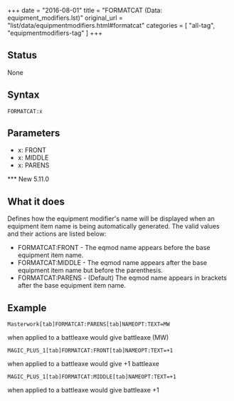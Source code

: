 +++
date = "2016-08-01"
title = "FORMATCAT (Data: equipment_modifiers.lst)"
original_url = "list/data/equipmentmodifiers.html#formatcat"
categories = [ "all-tag", "equipmentmodifiers-tag" ]
+++

## Status

None

## Syntax

`FORMATCAT:x`

## Parameters

-   x: FRONT
-   x: MIDDLE
-   x: PARENS



<span id="formatcat"></span> \*\*\* New 5.11.0

What it does
------------

Defines how the equipment modifier's name will be displayed when an
equipment item name is being automatically generated. The valid values
and their actions are listed below:

-   FORMATCAT:FRONT - The eqmod name appears before the base equipment
    item name.
-   FORMATCAT:MIDDLE - The eqmod name appears after the base equipment
    item name but before the parenthesis.
-   FORMATCAT:PARENS - (Default) The eqmod name appears in brackets
    after the base equipment item name.

Example
-------

`Masterwork[tab]FORMATCAT:PARENS[tab]NAMEOPT:TEXT=MW`

when applied to a battleaxe would give battleaxe (MW)

`MAGIC_PLUS_1[tab]FORMATCAT:FRONT[tab]NAMEOPT:TEXT=+1`

when applied to a battleaxe would give +1 battleaxe

`MAGIC_PLUS_1[tab]FORMATCAT:MIDDLE[tab]NAMEOPT:TEXT=+1`

when applied to a battleaxe would give battleaxe +1

